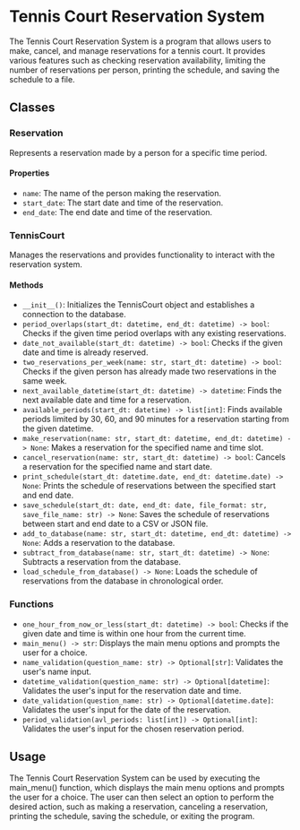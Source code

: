 # Tennis Court Reservation System

The Tennis Court Reservation System is a program that allows users to make, cancel, and manage reservations for a tennis court. It provides various features such as checking reservation availability, limiting the number of reservations per person, printing the schedule, and saving the schedule to a file.

## Classes

### Reservation

Represents a reservation made by a person for a specific time period.

#### Properties

- `name`: The name of the person making the reservation.
- `start_date`: The start date and time of the reservation.
- `end_date`: The end date and time of the reservation.

### TennisCourt

Manages the reservations and provides functionality to interact with the reservation system.

#### Methods

- `__init__()`: Initializes the TennisCourt object and establishes a connection to the database.
- `period_overlaps(start_dt: datetime, end_dt: datetime) -> bool`: Checks if the given time period overlaps with any existing reservations.
- `date_not_available(start_dt: datetime) -> bool`: Checks if the given date and time is already reserved.
- `two_reservations_per_week(name: str, start_dt: datetime) -> bool`: Checks if the given person has already made two reservations in the same week.
- `next_available_datetime(start_dt: datetime) -> datetime`: Finds the next available date and time for a reservation.
- `available_periods(start_dt: datetime) -> list[int]`: Finds available periods limited by 30, 60, and 90 minutes for a reservation starting from the given datetime.
- `make_reservation(name: str, start_dt: datetime, end_dt: datetime) -> None`: Makes a reservation for the specified name and time slot.
- `cancel_reservation(name: str, start_dt: datetime) -> bool`: Cancels a reservation for the specified name and start date.
- `print_schedule(start_dt: datetime.date, end_dt: datetime.date) -> None`: Prints the schedule of reservations between the specified start and end date.
- `save_schedule(start_dt: date, end_dt: date, file_format: str, save_file_name: str) -> None`: Saves the schedule of reservations between start and end date to a CSV or JSON file.
- `add_to_database(name: str, start_dt: datetime, end_dt: datetime) -> None`: Adds a reservation to the database.
- `subtract_from_database(name: str, start_dt: datetime) -> None`: Subtracts a reservation from the database.
- `load_schedule_from_database() -> None`: Loads the schedule of reservations from the database in chronological order.

### Functions

- `one_hour_from_now_or_less(start_dt: datetime) -> bool`: Checks if the given date and time is within one hour from the current time.
- `main_menu() -> str`: Displays the main menu options and prompts the user for a choice.
- `name_validation(question_name: str) -> Optional[str]`: Validates the user's name input.
- `datetime_validation(question_name: str) -> Optional[datetime]`: Validates the user's input for the reservation date and time.
- `date_validation(question_name: str) -> Optional[datetime.date]`: Validates the user's input for the date of the reservation.
- `period_validation(avl_periods: list[int]) -> Optional[int]`: Validates the user's input for the chosen reservation period.

## Usage

The Tennis Court Reservation System can be used by executing the main_menu() function, which displays the main menu options and prompts the user for a choice. The user can then select an option to perform the desired action, such as making a reservation, canceling a reservation, printing the schedule, saving the schedule, or exiting the program.
